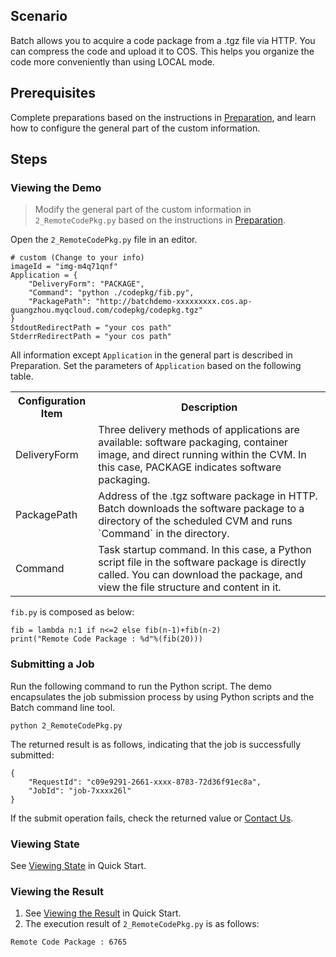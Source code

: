 ## Scenario
Batch allows you to acquire a code package from a .tgz file via HTTP. You can compress the code and upload it to COS. This helps you organize the code more conveniently than using LOCAL mode.

## Prerequisites
Complete preparations based on the instructions in [Preparation](http://intl.cloud.tencent.com/document/product/599/10548), and learn how to configure the general part of the custom information.

## Steps
### Viewing the Demo
>Modify the general part of the custom information in `2_RemoteCodePkg.py` based on the instructions in [Preparation](http://intl.cloud.tencent.com/document/product/599/10548).
>
Open the `2_RemoteCodePkg.py` file in an editor.
```
# custom (Change to your info)
imageId = "img-m4q71qnf"
Application = {
    "DeliveryForm": "PACKAGE",
    "Command": "python ./codepkg/fib.py",
    "PackagePath": "http://batchdemo-xxxxxxxxx.cos.ap-guangzhou.myqcloud.com/codepkg/codepkg.tgz"
}
StdoutRedirectPath = "your cos path"
StderrRedirectPath = "your cos path"
```
All information except `Application` in the general part is described in Preparation. Set the parameters of `Application` based on the following table.

<table>
	<tr>
	<th>Configuration Item</th>
	<th>Description</th>
	</tr>
	<tr>
	<td>DeliveryForm</td>
	<td>Three delivery methods of applications are available: software packaging, container image, and direct running within the CVM. In this case, PACKAGE indicates software packaging.</td>
	</tr>
	<tr>
	<td>PackagePath</td>
	<td>Address of the .tgz software package in HTTP. Batch downloads the software package to a directory of the scheduled CVM and runs `Command` in the directory.</td>
	</tr>
	<tr>
	<td>Command</td>
	<td>Task startup command. In this case, a Python script file in the software package is directly called. You can download the package, and view the file structure and content in it.</td>
	</tr>
</table>

`fib.py` is composed as below:
```
fib = lambda n:1 if n<=2 else fib(n-1)+fib(n-2)
print("Remote Code Package : %d"%(fib(20)))
```


### Submitting a Job
Run the following command to run the Python script.
The demo encapsulates the job submission process by using Python scripts and the Batch command line tool.
```
python 2_RemoteCodePkg.py
```
The returned result is as follows, indicating that the job is successfully submitted:
```
{
    "RequestId": "c09e9291-2661-xxxx-8783-72d36f91ec8a", 
    "JobId": "job-7xxxx26l"
}
```
If the submit operation fails, check the returned value or [Contact Us](http://intl.cloud.tencent.com/document/product/599/10806).


### Viewing State
See [Viewing State](http://intl.cloud.tencent.com/document/product/599/10551) in Quick Start.

### Viewing the Result
1. See [Viewing the Result](http://intl.cloud.tencent.com/document/product/599/10551) in Quick Start.
2. The execution result of `2_RemoteCodePkg.py` is as follows:
```
Remote Code Package : 6765
```
